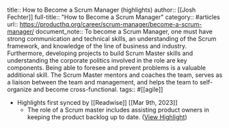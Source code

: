 title:: How to Become a Scrum Manager (highlights)
author:: [[Josh Fechter]]
full-title:: "How to Become a Scrum Manager"
category:: #articles
url:: https://producthq.org/career/scrum-manager/become-a-scrum-manager/
document_note:: To become a Scrum Manager, one must have strong communication and technical skills, an understanding of the Scrum framework, and knowledge of the line of business and industry. Furthermore, developing projects to build Scrum Master skills and understanding the corporate politics involved in the role are key components. Being able to foresee and prevent problems is a valuable additional skill. The Scrum Master mentors and coaches the team, serves as a liaison between the team and management, and helps the team to self-organize and become cross-functional.
tags:: #[[agile]]

- Highlights first synced by [[Readwise]] [[Mar 9th, 2023]]
	- The role of a Scrum master includes assisting product owners in keeping the product backlog up to date. ([View Highlight](https://read.readwise.io/read/01gv05q4ffaa4hefr4v3b63y9g))